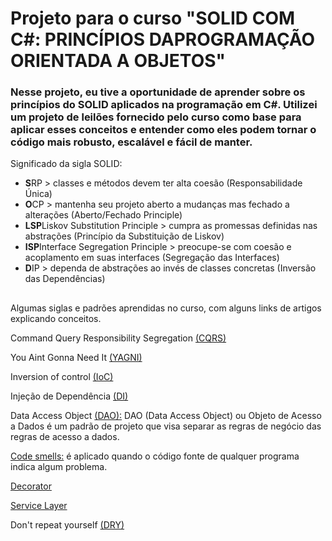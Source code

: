 # Projeto para o curso "SOLID COM C#: PRINCÍPIOS DAPROGRAMAÇÃO ORIENTADA A OBJETOS"

### Nesse projeto, eu tive a oportunidade de aprender sobre os princípios do SOLID aplicados na programação em C#. Utilizei um projeto de leilões fornecido pelo curso como base para aplicar esses conceitos e entender como eles podem tornar o código mais robusto, escalável e fácil de manter.

Significado da sigla SOLID:

<ul>
    <li><b>S</b>RP > classes e métodos devem ter alta coesão (Responsabilidade Única)</li>
    <li><b>O</b>CP > mantenha seu projeto aberto a mudanças mas fechado a alterações (Aberto/Fechado Principle)</li>
    <li><b>LSP</b>Liskov Substitution Principle > cumpra as promessas definidas nas abstrações (Princípio da Substituição de Liskov)</li>
    <li><b>ISP</b>Interface Segregation Principle > preocupe-se com coesão e acoplamento em suas interfaces (Segregação das Interfaces)</li>
    <li><b>D</b>IP > dependa de abstrações ao invés de classes concretas (Inversão das Dependências)</li>
</ul>  

##

Algumas siglas e padrões aprendidas no curso, com alguns links de artigos explicando conceitos.

Command Query Responsibility Segregation <a href="https://www.eduardopires.net.br/2016/07/cqrs-o-que-e-onde-aplicar/">(CQRS)</a>

You Aint Gonna Need It <a href="https://www.macoratti.net/15/12/net_yagni1.htm">(YAGNI)</a>

Inversion of control <a href="">(IoC)</a>

Injeção de Dependência <a href="https://dotnettutorials.net/lesson/introduction-to-inversion-of-control/">(DI)</a>

Data Access Object <a href="https://www.devmedia.com.br/dao-com-ado-net-criando-um-cadastro-mestre-detalhe/31048#:~:text=DAO%20(Data%20Access%20Object)%20ou,de%20programa%C3%A7%C3%A3o%20orientada%20a%20objetos.">(DAO):</a> DAO (Data Access Object) ou Objeto de Acesso a Dados é um padrão de projeto que visa separar as regras de negócio das regras de acesso a dados.

<a href="https://www.c-sharpcorner.com/article/common-code-smell-mistakes-in-c-sharp-part-1/#:~:text=Code%20smell%20is%20a%20word%20which%20was%20popularized%20by%20Kent,bad%20construction%20of%20your%20program.">Code smells:</a> é aplicado quando o código fonte de qualquer programa indica algum problema.

<a href="https://methodpoet.com/decorator-pattern/#:~:text=The%20Decorator%20is%20a%20structural,as%20the%20object%20it%20wraps.">Decorator</a>

<a href="https://learn.microsoft.com/en-us/aspnet/mvc/overview/older-versions-1/models-data/validating-with-a-service-layer-cs">Service Layer</a>

Don't repeat yourself <a href="https://www.c-sharpcorner.com/article/software-design-principles-dry-kiss-yagni/#:~:text=DRY%20stands%20for%20DON'T,%2C%20representation%20within%20a%20system%20%E2%80%9C.">(DRY)</a>
